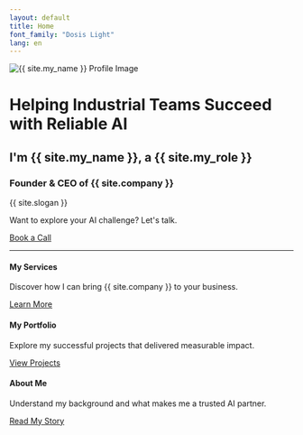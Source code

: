```yaml
---
layout: default
title: Home
font_family: "Dosis Light"
lang: en
---
```


<div class="container_center">
  <img src="{{ site.profile_image }}" alt="{{ site.my_name }} Profile Image" class="logo" />

  <h1>Helping Industrial Teams Succeed with Reliable AI</h1>
  <h2>I'm {{ site.my_name }}, a {{ site.my_role }}</h2>
  <h3>Founder & CEO of {{ site.company }}</h3>

  <div class="slogan">{{ site.slogan }}</div>

  <p>Want to explore your AI challenge? Let's talk.</p>
  <a href="{{ site.meeting_link }}" target="_blank" class="book-call-btn">Book a Call</a>

</div>
<hr />

<div class="highlights">
  <div>
    <i class="fa fa-star fa-spin fa-3x"></i>
    <h4>My Services</h4>
    <p>Discover how I can bring {{ site.company }} to your business.</p>
    <a href="{{ site.baseurl }}/en/services">Learn More</a>
  </div>
  <div>
    <i class="fa fa-trophy fa-4x"></i>
    <h4>My Portfolio</h4>
    <p>Explore my successful projects that delivered measurable impact.</p>
    <a href="{{ site.baseurl }}/en/portfolio">View Projects</a>
  </div>
  <div>
    <i class="fa fa-user fa-3x"></i>
    <h4>About Me</h4>
    <p>Understand my background and what makes me a trusted AI partner.</p>
    <a href="{{ site.baseurl }}/en/about">Read My Story</a>
  </div>
</div>
